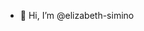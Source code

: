 - 👋 Hi, I’m @elizabeth-simino


<!---
elizabeth-simino/elizabeth-simino is a ✨ special ✨ repository because its `README.md` (this file) appears on your GitHub profile.
You can click the Preview link to take a look at your changes.
--->

